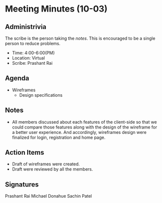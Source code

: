 
# Meeting Minutes (10-03)

## Administrivia
The scribe is the person taking the _notes_. This is encouraged to be a single person to reduce problems.
* Time: 4:00-6:00(PM)
* Location: Virtual
* Scribe: Prashant Rai

## Agenda
* Wireframes
  * Design specifications

## Notes
* All members discussed about each features of the client-side so that we could compare those features along with the design of the wireframe for a better user experience. And accordingly, wireframes design were finalized for login, registration and home page.


## Action Items
* Draft of wireframes were created.
* Draft were reviewed by all the members.

## Signatures
Prashant Rai
Michael Donahue
Sachin Patel 
